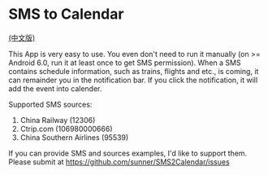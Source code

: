 # SMS to Calendar

[(中文版)](https://github.com/sunner/SMS2Calendar/blob/master/README_cn.md)

This App is very easy to use. You even don't need to run it manually (on >= Android 6.0, run it at least once to get SMS permission). When a SMS contains schedule information, such as trains, flights and etc., is coming, it can remainder you in the notification bar. If you click the notification, it will add the event into calender.

Supported SMS sources:

1. China Railway (12306)
2. Ctrip.com (106980000666)
3. China Southern Airlines (95539)

If you can provide SMS and sources examples, I'd like to support them. Please submit at https://github.com/sunner/SMS2Calendar/issues
